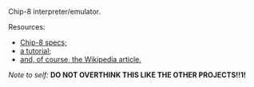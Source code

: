 Chip-8 interpreter/emulator.

Resources:
+ [Chip-8 specs;](http://devernay.free.fr/hacks/chip8/C8TECH10.HTM)
+ [a tutorial;](http://emulator101.com/)
+ [and, of course, the Wikipedia article.](https://en.wikipedia.org/wiki/CHIP-8)


*Note to self:* **DO NOT OVERTHINK THIS LIKE THE OTHER PROJECTS!!1!**
